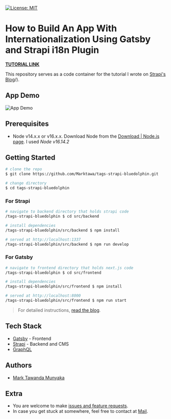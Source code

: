 [![License: MIT](https://img.shields.io/badge/License-MIT-yellow.svg)](https://opensource.org/licenses/MIT)

# How to Build An App With Internationalization Using Gatsby and Strapi i18n Plugin

[**TUTORIAL LINK**](https://strapi.io/blog/how-to-build-an-app-with-internationalization-using-gatsby-and-strapi-i18n-plugin)

This repository serves as a code container for the tutorial I wrote on [Strapi's Blog](https://strapi.io/blog/how-to-build-an-app-with-internationalization-using-gatsby-and-strapi-i18n-plugin)/).

## App Demo

![App Demo](/docs/app-demo-s.gif)

## Prerequisites

- Node v14.x.x or v16.x.x. Download Node from the [Download | Node.js page](https://nodejs.org/en/download/). I used *Node v16.14.2*

## Getting Started

```bash
# clone the repo
$ git clone https://github.com/Marktawa/tags-strapi-bluedolphin.git

# change directory
$ cd tags-strapi-bluedolphin
```

### For Strapi

```bash
# navigate to backend directory that holds strapi code
/tags-strapi-bluedolphin $ cd src/backend

# install dependencies
/tags-strapi-bluedolphin/src/backend $ npm install

# served at http://localhost:1337
/tags-strapi-bluedolphin/src/backend $ npm run develop
```

### For Gatsby

```bash
# navigate to frontend directory that holds next.js code
/tags-strapi-bluedolphin $ cd src/frontend

# install dependencies
/tags-strapi-bluedolphin/src/frontend $ npm install

# served at http://localhost:8000
/tags-strapi-bluedolphin/src/frontend $ npm run start
```

> For detailed instructions, [read the blog](https://strapi.io/blog/).

## Tech Stack

* [Gatsby](https://www.gatsbyjs.com/) - Frontend
* [Strapi](https://strapi.io/) - Backend and CMS
* [GraphQL](https://graphql.org/)

## Authors

- [Mark Tawanda Munyaka](https://github.com/Marktawa)

## Extra

- You are welcome to make [issues and feature requests](https://github.com/Marktawa/tags-strapi-bluedolphin/issues).
- In case you get stuck at somewhere, feel free to contact at [Mail](mailto:marktmunyaka@gmail.com).
